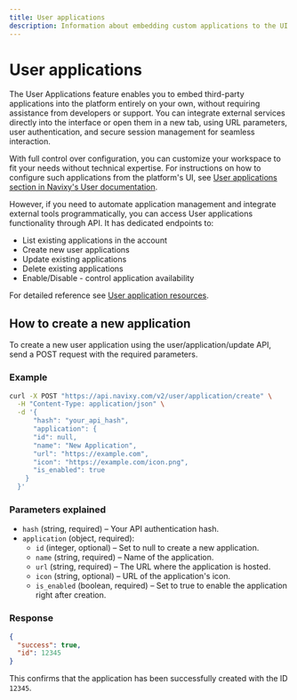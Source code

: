 ```yaml
---
title: User applications
description: Information about embedding custom applications to the UI on user's own
---
```


# User applications

The User Applications feature enables you to embed third-party applications into the platform entirely on your own, without requiring assistance from developers or support. You can integrate external services directly into the interface or open them in a new tab, using URL parameters, user authentication, and secure session management for seamless interaction.

With full control over configuration, you can customize your workspace to fit your needs without technical expertise. For instructions on how to configure such applications from the platform's UI, see [User applications section in Navixy's User documentation](https://docs.navixy.com/user-guide/user-applications). 

However, if you need to automate application management and integrate external tools programmatically, you can access User applications functionality through API. It has dedicated endpoints to:
- List existing applications in the account
- Create new user applications
- Update existing applications
- Delete existing applications 
- Enable/Disable - control application availability 

For detailed reference see [User application resources](../../backend-api/resources/commons/user/applications.md). 

## How to create a new application

To create a new user application using the user/application/update API, send a POST request with the required parameters.

### Example

```bash
curl -X POST "https://api.navixy.com/v2/user/application/create" \
  -H "Content-Type: application/json" \
  -d '{
      "hash": "your_api_hash",
      "application": {
      "id": null,
      "name": "New Application",
      "url": "https://example.com",
      "icon": "https://example.com/icon.png",
      "is_enabled": true
    }
  }'
```

### Parameters explained

- `hash` (string, required) – Your API authentication hash.
- `application` (object, required):
  - `id` (integer, optional) – Set to null to create a new application.
  - `name` (string, required) – Name of the application.
  - `url` (string, required) – The URL where the application is hosted.
  - `icon` (string, optional) – URL of the application's icon.
  - `is_enabled` (boolean, required) – Set to true to enable the application right after creation.

### Response 

```json
{
  "success": true,
  "id": 12345
}
```
This confirms that the application has been successfully created with the ID `12345`.